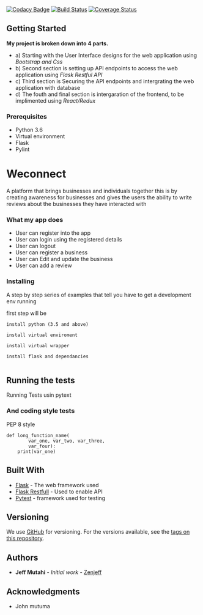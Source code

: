 [![Codacy Badge](https://api.codacy.com/project/badge/Grade/ac8f1e38c6cd444db251d8440e1d0f5c)](https://app.codacy.com/app/zenjutahi/Weconnect?utm_source=github.com&utm_medium=referral&utm_content=zenjutahi/Weconnect&utm_campaign=badger)
[![Build Status](https://travis-ci.org/zenjutahi/Weconnect.svg?branch=master)](https://travis-ci.org/zenjutahi/Weconnect)
[![Coverage Status](https://coveralls.io/repos/github/zenjutahi/Weconnect/badge.svg?branch=master)](https://coveralls.io/github/zenjutahi/Weconnect?branch=master)





## Getting Started
**My project is broken down into 4 parts.** 
* a) Starting with the User Interface designs for the web application using _Bootstrap and Css_
* b) Second section is setting up API endpoints to access the web application using _Flask Restful API_
* c) Third section is Securing the API endpoints and intergrating the web application with database
* d) The fouth and final section is intergaration of the frontend, to be implimented using _React/Redux_

### Prerequisites
* Python 3.6
* Virtual environment
* Flask
* Pylint

# Weconnect
 A platform that brings businesses and individuals together this is by creating awareness for businesses and gives the users the ability to write reviews about the businesses they have interacted with


### What my app does
* User can register into the app
* User can login using the registered details
* User can logout 
* User can register a business
* User can Edit and update the business
* User can add a review


### Installing

A step by step series of examples that tell you have to get a development env running

first step will be
```
install python (3.5 and above)

install virtual enviroment

install virtual wrapper

install flask and dependancies


```

## Running the tests

Running Tests usin pytext


### And coding style tests

PEP 8 style 

```
def long_function_name(
        var_one, var_two, var_three,
        var_four):
    print(var_one)

```


## Built With

* [Flask](http://flask.pocoo.org/) - The web framework used
* [Flask Restfull](https://flask-restful.readthedocs.io/en/latest/) - Used to enable API
* [Pytest](https://docs.pytest.org/en/latest/) - framework used for testing

## Versioning

We use [GitHub](https://github.com/) for versioning. For the versions available, see the [tags on this repository](https://github.com/zenjutahi/Weconnect/). 

## Authors

* **Jeff Mutahi** - *Initial work* - [Zenjeff](https://github.com/zenjutahi)


## Acknowledgments

* John mutuma

